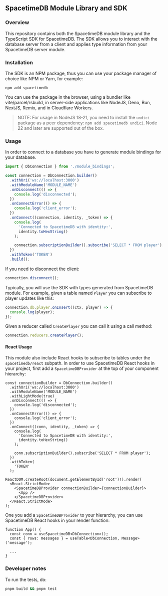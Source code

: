 ## SpacetimeDB Module Library and SDK

### Overview

This repository contains both the SpacetimeDB module library and the TypeScript SDK for SpacetimeDB. The SDK allows you to interact with the database server from a client and applies type information from your SpacetimeDB server module.

### Installation

The SDK is an NPM package, thus you can use your package manager of choice like NPM or Yarn, for example:

```
npm add spacetimedb
```

You can use the package in the browser, using a bundler like vite/parcel/rsbuild, in server-side applications like NodeJS, Deno, Bun, NextJS, Remix, and in Cloudflare Workers.

> NOTE: For usage in NodeJS 18-21, you need to install the `undici` package as a peer dependency: `npm add spacetimedb undici`. Node 22 and later are supported out of the box.

### Usage

In order to connect to a database you have to generate module bindings for your database.

```ts
import { DbConnection } from './module_bindings';

const connection = DbConnection.builder()
  .withUri('ws://localhost:3000')
  .withModuleName('MODULE_NAME')
  .onDisconnect(() => {
    console.log('disconnected');
  })
  .onConnectError(() => {
    console.log('client_error');
  })
  .onConnect((connection, identity, _token) => {
    console.log(
      'Connected to SpacetimeDB with identity:',
      identity.toHexString()
    );

    connection.subscriptionBuilder().subscribe('SELECT * FROM player');
  })
  .withToken('TOKEN')
  .build();
```

If you need to disconnect the client:

```ts
connection.disconnect();
```

Typically, you will use the SDK with types generated from SpacetimeDB module. For example, given a table named `Player` you can subscribe to player updates like this:

```ts
connection.db.player.onInsert((ctx, player) => {
  console.log(player);
});
```

Given a reducer called `CreatePlayer` you can call it using a call method:

```ts
connection.reducers.createPlayer();
```

#### React Usage

This module also include React hooks to subscribe to tables under the `spacetimedb/react` subpath. In order to use SpacetimeDB React hooks in your project, first add a `SpacetimeDBProvider` at the top of your component hierarchy:

```tsx
const connectionBuilder = DbConnection.builder()
  .withUri('ws://localhost:3000')
  .withModuleName('MODULE_NAME')
  .withLightMode(true)
  .onDisconnect(() => {
    console.log('disconnected');
  })
  .onConnectError(() => {
    console.log('client_error');
  })
  .onConnect((conn, identity, _token) => {
    console.log(
      'Connected to SpacetimeDB with identity:',
      identity.toHexString()
    );

    conn.subscriptionBuilder().subscribe('SELECT * FROM player');
  })
  .withToken(
    'TOKEN'
  );

ReactDOM.createRoot(document.getElementById('root')!).render(
  <React.StrictMode>
    <SpacetimeDBProvider connectionBuilder={connectionBuilder}>
      <App />
    </SpacetimeDBProvider>
  </React.StrictMode>
);
```

One you add a `SpacetimeDBProvider` to your hierarchy, you can use SpacetimeDB React hooks in your render function:

```tsx
function App() {
  const conn = useSpacetimeDB<DbConnection>();
  const { rows: messages } = useTable<DbConnection, Message>('message');

  ...
}
```

### Developer notes

To run the tests, do:

```sh
pnpm build && pnpm test
```
